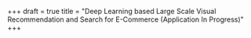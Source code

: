 +++
draft = true
title = "Deep Learning based Large Scale Visual Recommendation and Search for E-Commerce (Application In Progress)"
+++
